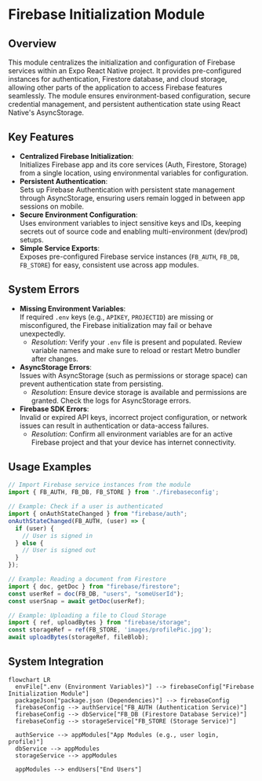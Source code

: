 # Firebase Initialization Module

## Overview
This module centralizes the initialization and configuration of Firebase services within an Expo React Native project. It provides pre-configured instances for authentication, Firestore database, and cloud storage, allowing other parts of the application to access Firebase features seamlessly. The module ensures environment-based configuration, secure credential management, and persistent authentication state using React Native's AsyncStorage.

## Key Features

- **Centralized Firebase Initialization**:  
  Initializes Firebase app and its core services (Auth, Firestore, Storage) from a single location, using environmental variables for configuration.
- **Persistent Authentication**:  
  Sets up Firebase Authentication with persistent state management through AsyncStorage, ensuring users remain logged in between app sessions on mobile.
- **Secure Environment Configuration**:  
  Uses environment variables to inject sensitive keys and IDs, keeping secrets out of source code and enabling multi-environment (dev/prod) setups.
- **Simple Service Exports**:  
  Exposes pre-configured Firebase service instances (`FB_AUTH`, `FB_DB`, `FB_STORE`) for easy, consistent use across app modules.

## System Errors

- **Missing Environment Variables**:  
  If required `.env` keys (e.g., `APIKEY`, `PROJECTID`) are missing or misconfigured, the Firebase initialization may fail or behave unexpectedly.
  - *Resolution*: Verify your `.env` file is present and populated. Review variable names and make sure to reload or restart Metro bundler after changes.
- **AsyncStorage Errors**:  
  Issues with AsyncStorage (such as permissions or storage space) can prevent authentication state from persisting.
  - *Resolution*: Ensure device storage is available and permissions are granted. Check the logs for AsyncStorage errors.
- **Firebase SDK Errors**:  
  Invalid or expired API keys, incorrect project configuration, or network issues can result in authentication or data-access failures.
  - *Resolution*: Confirm all environment variables are for an active Firebase project and that your device has internet connectivity.

## Usage Examples

```js
// Import Firebase service instances from the module
import { FB_AUTH, FB_DB, FB_STORE } from './firebaseconfig';

// Example: Check if a user is authenticated
import { onAuthStateChanged } from "firebase/auth";
onAuthStateChanged(FB_AUTH, (user) => {
  if (user) {
    // User is signed in
  } else {
    // User is signed out
  }
});

// Example: Reading a document from Firestore
import { doc, getDoc } from "firebase/firestore";
const userRef = doc(FB_DB, "users", "someUserId");
const userSnap = await getDoc(userRef);

// Example: Uploading a file to Cloud Storage
import { ref, uploadBytes } from "firebase/storage";
const storageRef = ref(FB_STORE, 'images/profilePic.jpg');
await uploadBytes(storageRef, fileBlob);
```

## System Integration

```mermaid
flowchart LR
  envFile[".env (Environment Variables)"] --> firebaseConfig["Firebase Initialization Module"] 
  packageJson["package.json (Dependencies)"] --> firebaseConfig
  firebaseConfig --> authService["FB_AUTH (Authentication Service)"]
  firebaseConfig --> dbService["FB_DB (Firestore Database Service)"]
  firebaseConfig --> storageService["FB_STORE (Storage Service)"]
  
  authService --> appModules["App Modules (e.g., user login, profile)"]
  dbService --> appModules
  storageService --> appModules

  appModules --> endUsers["End Users"]
```
